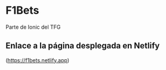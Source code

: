 # F1Bets
Parte de Ionic del TFG

## Enlace a la página desplegada en Netlify
(https://f1bets.netlify.app)
